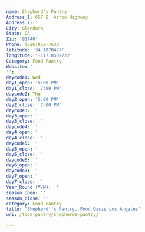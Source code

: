 ```yaml
---
name: Shepherd's Pantry
Address_1: 657 E. Arrow Highway
Address_2: ''
City: Glendora
State: CA
Zip: '91740'
Phone: (626)852-7630
latitude: '34.1070477'
longitude: '-117.8509722'
Category: Food Pantry
Website: ''
'': ''
daycode1: Wed
day1_open: '5:00 PM'
day1_close: '7:00 PM'
daycode2: Thu
day2_open: '5:00 PM'
day2_close: '7:00 PM'
daycode3: ''
day3_open: ''
day3_close: ''
daycode4: ''
day4_open: ''
day4_close: ''
daycode5: ''
day5_open: ''
day5_close: ''
daycode6: ''
day6_open: ''
daycode7: ''
day7_open: ''
day7_close: ''
Year_Round (Y/N): ''
season_open: ''
season_close: ''
category: Food Pantry
title: 'Shepherd''s Pantry, Food Oasis Los Angeles'
uri: /food-pantry/shepherds-pantry/

---
```

